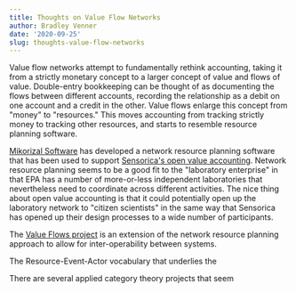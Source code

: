 ```yaml
---
title: Thoughts on Value Flow Networks
author: Bradley Venner
date: '2020-09-25'
slug: thoughts-value-flow-networks
---
```



Value flow networks attempt to fundamentally rethink accounting, taking it from a strictly monetary concept to a larger concept of value and flows of value.  Double-entry bookkeeping can be thought of as documenting the flows between different accounts, recording the relationship as a debit on one account and a credit in the other.  Value flows enlarge this concept from "money" to "resources."  This moves accounting from tracking strictly money to tracking other resources, and starts to resemble resource planning software.

[Mikorizal Software](http://mikorizal.org/about.html) has developed a network resource planning software that has been used to support [Sensorica's open value accounting](http://www.sensorica.co/value-networks).  Network resource planning seems to be a good fit to the "laboratory enterprise" in that EPA has a number of more-or-less independent laboratories that nevertheless need to coordinate across different activities.  The nice thing about open value accounting is that it could potentially open up the laboratory network to "citizen scientists" in the same way that Sensorica has opened up their design processes to a wide number of participants.

The [Value Flows project](https://www.valueflo.ws) is an extension of the network resource planning approach to allow for inter-operability between systems.

The Resource-Event-Actor vocabulary that underlies the

There are several applied category theory projects that seem
